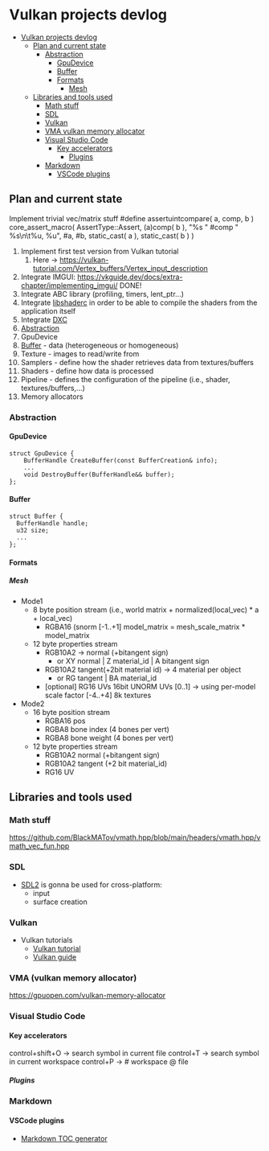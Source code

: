 # Vulkan projects devlog

<a id="markdown-header" name="header" depthFrom:1 depthTo:3 updateOnSave:true orderedList:true></a>
<!-- TOC -->

- [Vulkan projects devlog](#vulkan-projects-devlog)
    - [Plan and current state](#plan-and-current-state)
        - [Abstraction](#abstraction)
            - [GpuDevice](#gpudevice)
            - [Buffer](#buffer)
            - [Formats](#formats)
                - [Mesh](#mesh)
    - [Libraries and tools used](#libraries-and-tools-used)
        - [Math stuff](#math-stuff)
        - [SDL](#sdl)
        - [Vulkan](#vulkan)
        - [VMA vulkan memory allocator](#vma-vulkan-memory-allocator)
        - [Visual Studio Code](#visual-studio-code)
            - [Key accelerators](#key-accelerators)
                - [Plugins](#plugins)
        - [Markdown](#markdown)
            - [VSCode plugins](#vscode-plugins)

<!-- /TOC -->
## Plan and current state

Implement trivial vec/matrix stuff
#define assertuintcompare( a, comp, b )				core_assert_macro( AssertType::Assert, (a)comp( b ), "%s " #comp " %s\n\t%u, %u", #a, #b, static_cast<uint>( a ), static_cast<uint>( b ) )

1. Implement first test version from Vulkan tutorial
    1. Here -> <https://vulkan-tutorial.com/Vertex_buffers/Vertex_input_description>
1. Integrate IMGUI: <https://vkguide.dev/docs/extra-chapter/implementing_imgui/> DONE!
1. Integrate ABC library (profiling, timers, lent_ptr...)
1. Integrate [libshaderc](https://github.com/google/shaderc/blob/main/libshaderc/README.md) in order to be able to compile the shaders from the application itself
1. Integrate [DXC](https://hub.docker.com/r/gwihlidal/dxc/)
1. [Abstraction](#abstraction)
  1. GpuDevice
  2. [Buffer](#buffer) - data (heterogeneous or homogeneous)
  3. Texture - images to read/write from
  4. Samplers - define how the shader retrieves data from textures/buffers
  5. Shaders - define how data is processed
  6. Pipeline - defines the configuration of the pipeline (i.e., shader, textures/buffers,...)
1. Memory allocators

### Abstraction

#### GpuDevice

```
struct GpuDevice {
    BufferHandle CreateBuffer(const BufferCreation& info);
    ...
    void DestroyBuffer(BufferHandle&& buffer);
};
```

#### Buffer
```
struct Buffer {
  BufferHandle handle;
  u32 size;
  ...
};
```

#### Formats
##### Mesh
- Mode1
    - 8 byte position stream (i.e., world matrix + normalized(local_vec) * a + local_vec)
        - RGBA16 (snorm [-1..+1] model_matrix = mesh_scale_matrix * model_matrix
    - 12 byte properties stream
        - RGB10A2 -> normal (+bitangent sign)
            - or XY normal | Z material_id | A bitangent sign
        - RGB10A2 tangent(+2bit material id) -> 4 material per object
            - or RG tangent | BA material_id
        - [optional] RG16 UVs 16bit UNORM UVs [0..1] -> using per-model scale factor [-4..+4] 8k textures
- Mode2
    - 16 byte position stream
        - RGBA16 pos
        - RGBA8 bone index  (4 bones per vert)
        - RGBA8 bone weight (4 bones per vert)
    - 12 byte properties stream
        - RGB10A2 normal (+bitangent sign)
        - RGB10A2 tangent (+2 bit material_id)
        - RG16 UV
## Libraries and tools used

### Math stuff
https://github.com/BlackMATov/vmath.hpp/blob/main/headers/vmath.hpp/vmath_vec_fun.hpp

### SDL
- [SDL2](https://gist.github.com/YukiSnowy/dc31f47448ac61dd6aedee18b5d53858) is gonna be used for cross-platform:
  - input
  - surface creation

### Vulkan
- Vulkan tutorials
    - [Vulkan tutorial](https://vulkan-tutorial.com/en/Drawing_a_triangle/Presentation/Swap_chain)
  - [Vulkan guide](https://vkguide.dev)

### VMA (vulkan memory allocator)
https://gpuopen.com/vulkan-memory-allocator

### Visual Studio Code

#### Key accelerators
control+shift+O -> search symbol in current file
control+T -> search symbol in current workspace
control+P -> # workspace @ file

##### Plugins

### Markdown
#### VSCode plugins
- [Markdown TOC generator](https://marketplace.visualstudio.com/items?itemName=huntertran.auto-markdown-toc)
